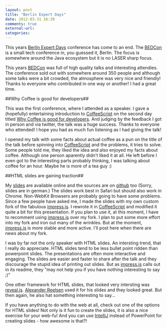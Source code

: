 ```yaml
---
layout: post
title: "Berlin Expert Days"
date: 2012-03-31 16:39
comments: true
external-url: 
categories: 
---
```


This years [Berlin Expert Days][bed] conference has come to an end. The [BEDCon][bed] is a small tech conference in, you
guessed it, Berlin. The focus is somewhere around the Java ecosystem but it is no LASER sharp focus.

This years [BEDCon][bed] was full of high quality talks and interesting attendies. The conference sold out with somewhere
around 350 people and although some talks were a bit crowded, the atmosphere was very nice and friendly! Thanks to everyone who
contributed in one way or another! I had a great time.

##Why Coffee is good for developers##

This was the first conference, where I attended as a speaker. I gave a (hopefully) entertaining introduction to [CoffeeScript][cs] on
the second day titled [Why Coffee is good for developers][wcig4d]. And judging by the feedback I got in person and via twitter, the talk was a huge success. Thanks to
everyone who attended! I hope you had as much fun listening as I had giving the talk!

I opened my talk with some facts about actual coffee as a pun on the title of the talk before spinning into
[CoffeeScript][cs] and the problems, it tries to solve. Some people told me, they liked the idea and also enjoyed my
facts about coffee. Although one person aparently didn't liked it at all. He left before I even got to the interesting
parts probably thinking, I was talking about coffee for an hour. Maybe he is more of a tea guy :)

##HTML slides are gaining traction##

My [slides] are available online and the sources are on [github] too (Sorry, slides are in german.) The slides work best in Safari but should also work in Chrome. Non-WebKit Browsers are probably going to have some problems. Since a few people have asked me, I made the
slides with my own custom fork of the fabulous [impress.js]. I rewrote it in [CoffeeScript][cs] and modified it quite a
bit for this presentation. If you plan to use it, at this moment, I have to recomment using [impress.js] over my fork. I
plan to put some more effort into my fork and iron out many of the wrinkles. But at the moment, [impress.js] is more
stable and more active. I'll post here when there are news about my fork.

I was by far not the only speaker with HTML slides. An intersting trend, that I really do appreciate. HTML slides tend
to be less bullet point ridden than powerpoint slides. The presentations are often more interactive and engaging. The slides are easier and faster to
share after the talk and they discourage the stupid idea of printing out slides. But as [impress.js] calls out in its
readme, they "may not help you if you have nothing interesting to say ;)"

One other framework for HTML slides, that looked very intersting was [reveal.js]. [Alexander Reelsen] used it for his
slides and they looked great. But then again, he also hat something interesting to say...

If you have anything to do with the web at all, check out one of the options for HTML slides! Not only is it fun to
create the slides, it is also a nice exercise for your web-fu! And you can use [IntelliJ] instead of PowerPoint for
creating slides - how awesome is that?!

[bed]: http://bed-con.org/
[cs]: http://coffeescript.org/
[slides]: http://blog.notadomain.com/wcig4d
[github]: https://github.com/mo-gr/wcig4d
[impress.js]: https://github.com/bartaz/impress.js
[wcig4d]: http://bed-con.org/talks/why-coffee-is-good-for-developers/
[reveal.js]: http://lab.hakim.se/reveal-js/
[Alexander Reelsen]: http://twitter.com/#!/spinscale
[IntelliJ]: http://www.jetbrains.com/idea

